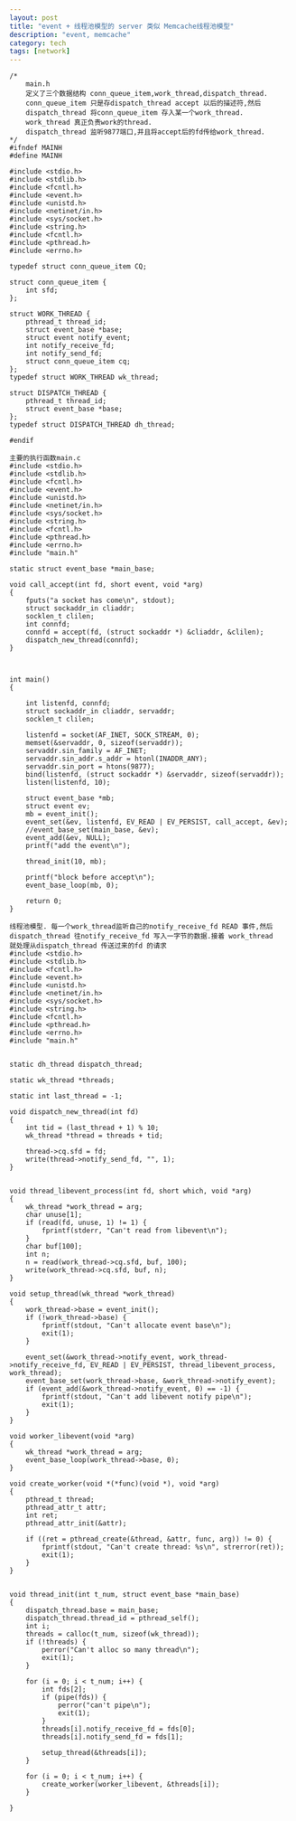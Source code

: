 ```yaml
---
layout: post
title: "event + 线程池模型的 server 类似 Memcache线程池模型"
description: "event, memcache"
category: tech
tags: [network]
---
```


    /*
        main.h
        定义了三个数据结构 conn_queue_item,work_thread,dispatch_thread.
        conn_queue_item 只是存dispatch_thread accept 以后的描述符,然后
        dispatch_thread 将conn_queue_item 存入某一个work_thread.
        work_thread 真正负责work的thread.
        dispatch_thread 监听9877端口,并且将accept后的fd传给work_thread.
    */
    #ifndef MAINH
    #define MAINH

    #include <stdio.h>
    #include <stdlib.h>
    #include <fcntl.h>
    #include <event.h>
    #include <unistd.h>
    #include <netinet/in.h>
    #include <sys/socket.h>
    #include <string.h>
    #include <fcntl.h>
    #include <pthread.h>
    #include <errno.h>

    typedef struct conn_queue_item CQ;

    struct conn_queue_item {
        int sfd;
    };

    struct WORK_THREAD {
        pthread_t thread_id;
        struct event_base *base;
        struct event notify_event;
        int notify_receive_fd;
        int notify_send_fd;
        struct conn_queue_item cq;
    };
    typedef struct WORK_THREAD wk_thread;

    struct DISPATCH_THREAD {
        pthread_t thread_id;
        struct event_base *base;
    };
    typedef struct DISPATCH_THREAD dh_thread;

    #endif

    主要的执行函数main.c
    #include <stdio.h>
    #include <stdlib.h>
    #include <fcntl.h>
    #include <event.h>
    #include <unistd.h>
    #include <netinet/in.h>
    #include <sys/socket.h>
    #include <string.h>
    #include <fcntl.h>
    #include <pthread.h>
    #include <errno.h>
    #include "main.h"

    static struct event_base *main_base;

    void call_accept(int fd, short event, void *arg)
    {
        fputs("a socket has come\n", stdout);
        struct sockaddr_in cliaddr;
        socklen_t clilen;
        int connfd;
        connfd = accept(fd, (struct sockaddr *) &cliaddr, &clilen);
        dispatch_new_thread(connfd);
    }



    int main()
    {

        int listenfd, connfd;
        struct sockaddr_in cliaddr, servaddr;
        socklen_t clilen;

        listenfd = socket(AF_INET, SOCK_STREAM, 0);
        memset(&servaddr, 0, sizeof(servaddr));
        servaddr.sin_family = AF_INET;
        servaddr.sin_addr.s_addr = htonl(INADDR_ANY);
        servaddr.sin_port = htons(9877);
        bind(listenfd, (struct sockaddr *) &servaddr, sizeof(servaddr));
        listen(listenfd, 10);

        struct event_base *mb;
        struct event ev;
        mb = event_init();
        event_set(&ev, listenfd, EV_READ | EV_PERSIST, call_accept, &ev);
        //event_base_set(main_base, &ev);
        event_add(&ev, NULL);
        printf("add the event\n");

        thread_init(10, mb);

        printf("block before accept\n");
        event_base_loop(mb, 0);

        return 0;
    }

    线程池模型. 每一个work_thread监听自己的notify_receive_fd READ 事件,然后dispatch_thread 往notify_receive_fd 写入一字节的数据.接着 work_thread
    就处理从dispatch_thread 传送过来的fd 的请求
    #include <stdio.h>
    #include <stdlib.h>
    #include <fcntl.h>
    #include <event.h>
    #include <unistd.h>
    #include <netinet/in.h>
    #include <sys/socket.h>
    #include <string.h>
    #include <fcntl.h>
    #include <pthread.h>
    #include <errno.h>
    #include "main.h"


    static dh_thread dispatch_thread;

    static wk_thread *threads;

    static int last_thread = -1;

    void dispatch_new_thread(int fd)
    {
        int tid = (last_thread + 1) % 10;
        wk_thread *thread = threads + tid;

        thread->cq.sfd = fd;
        write(thread->notify_send_fd, "", 1);
    }


    void thread_libevent_process(int fd, short which, void *arg)
    {
        wk_thread *work_thread = arg;
        char unuse[1];
        if (read(fd, unuse, 1) != 1) {
            fprintf(stderr, "Can't read from libevent\n");
        }
        char buf[100];
        int n;
        n = read(work_thread->cq.sfd, buf, 100);
        write(work_thread->cq.sfd, buf, n);
    }

    void setup_thread(wk_thread *work_thread)
    {   
        work_thread->base = event_init();
        if (!work_thread->base) {
            fprintf(stdout, "Can't allocate event base\n");
            exit(1);
        }

        event_set(&work_thread->notify_event, work_thread->notify_receive_fd, EV_READ | EV_PERSIST, thread_libevent_process, work_thread);
        event_base_set(work_thread->base, &work_thread->notify_event);
        if (event_add(&work_thread->notify_event, 0) == -1) {
            fprintf(stdout, "Can't add libevent notify pipe\n");
            exit(1);
        }
    }

    void worker_libevent(void *arg)
    {
        wk_thread *work_thread = arg;
        event_base_loop(work_thread->base, 0);
    }

    void create_worker(void *(*func)(void *), void *arg)
    {
        pthread_t thread;
        pthread_attr_t attr;
        int ret;
        pthread_attr_init(&attr);

        if ((ret = pthread_create(&thread, &attr, func, arg)) != 0) {
            fprintf(stdout, "Can't create thread: %s\n", strerror(ret));
            exit(1);
        }
    }


    void thread_init(int t_num, struct event_base *main_base)
    {
        dispatch_thread.base = main_base;
        dispatch_thread.thread_id = pthread_self();
        int i;
        threads = calloc(t_num, sizeof(wk_thread));
        if (!threads) {
            perror("Can't alloc so many thread\n");
            exit(1);
        }

        for (i = 0; i < t_num; i++) {
            int fds[2];
            if (pipe(fds)) {
                perror("can't pipe\n");
                exit(1);
            }
            threads[i].notify_receive_fd = fds[0];
            threads[i].notify_send_fd = fds[1];

            setup_thread(&threads[i]);
        }

        for (i = 0; i < t_num; i++) {
            create_worker(worker_libevent, &threads[i]);
        }

    }
